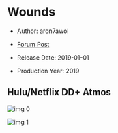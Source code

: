 # Wounds

* Author: aron7awol

* [Forum Post](https://www.avsforum.com/threads/bass-eq-for-filtered-movies.2995212/post-58700510)

* Release Date: 2019-01-01
* Production Year: 2019

## Hulu/Netflix DD+ Atmos

![img 0](https://i.imgur.com/zcTZFDB.jpg)

![img 1](https://i.imgur.com/0sLdvGl.png)

